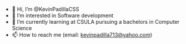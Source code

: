 - 👋 Hi, I’m @KevinPadillaCSS
- 👀 I’m interested in Software development
- 🌱 I’m currently learning at CSULA pursuing a bachelors in Computer Science
- 📫 How to reach me (email: kevinpadilla713@yahoo.com)

<!---
KevinPadillaCSS/KevinPadillaCSS is a ✨ special ✨ repository because its `README.md` (this file) appears on your GitHub profile.
You can click the Preview link to take a look at your changes.
--->
